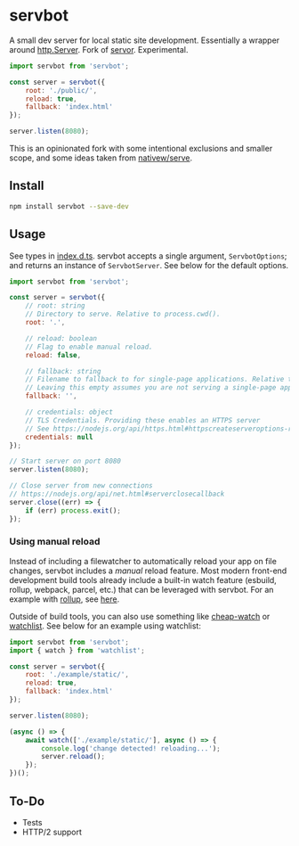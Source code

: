 # servbot

A small dev server for local static site development. Essentially a wrapper around [http.Server](https://nodejs.org/api/http.html#class-httpserver). Fork of [servor](https://github.com/lukejacksonn/servor). Experimental.

```js
import servbot from 'servbot';

const server = servbot({
    root: './public/',
    reload: true,
    fallback: 'index.html'
});

server.listen(8080);
```

This is an opinionated fork with some intentional exclusions and smaller scope, and some ideas taken from [nativew/serve](https://github.com/nativew/serve).

## Install

```bash
npm install servbot --save-dev
```

## Usage

See types in [index.d.ts](/index.d.ts). servbot accepts a single argument, `ServbotOptions`; and returns an instance of `ServbotServer`. See below for the default options.

```js
import servbot from 'servbot';

const server = servbot({
    // root: string
    // Directory to serve. Relative to process.cwd().
    root: '.',

    // reload: boolean
    // Flag to enable manual reload.
    reload: false,

    // fallback: string
    // Filename to fallback to for single-page applications. Relative to `root`.
    // Leaving this empty assumes you are not serving a single-page application
    fallback: '',

    // credentials: object
    // TLS Credentials. Providing these enables an HTTPS server
    // See https://nodejs.org/api/https.html#httpscreateserveroptions-requestlistener
    credentials: null
});

// Start server on port 8080
server.listen(8080);

// Close server from new connections
// https://nodejs.org/api/net.html#serverclosecallback
server.close((err) => {
    if (err) process.exit();
});
```

### Using manual reload

Instead of including a filewatcher to automatically reload your app on file changes, servbot includes a *manual* reload feature. Most modern front-end development build tools already include a built-in watch feature (esbuild, rollup, webpack, parcel, etc.) that can be leveraged with servbot. For an example with [rollup](https://rollupjs.org/guide/en/), see [here](/example/rollup.config.js).

Outside of build tools, you can also use something like [cheap-watch](https://github.com/Conduitry/cheap-watch) or [watchlist](https://github.com/lukeed/watchlist). See below for an example using watchlist:

```js
import servbot from 'servbot';
import { watch } from 'watchlist';

const server = servbot({
    root: './example/static/',
    reload: true,
    fallback: 'index.html'
});

server.listen(8080);

(async () => {
    await watch(['./example/static/'], async () => {
        console.log('change detected! reloading...');
        server.reload();
    });
})();
```

## To-Do

* Tests
* HTTP/2 support

